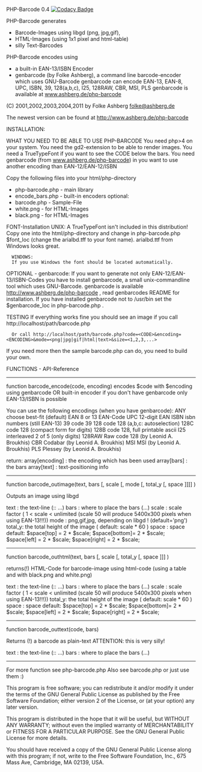 PHP-Barcode 0.4
[![Codacy Badge](https://api.codacy.com/project/badge/Grade/f1001dd5f8b64ac28e65ae73c2301426)](https://www.codacy.com/app/theel0ja/php-barcode?utm_source=github.com&amp;utm_medium=referral&amp;utm_content=theel0ja/php-barcode&amp;utm_campaign=Badge_Grade)

PHP-Barcode generates
  - Barcode-Images using libgd (png, jpg,gif),
  - HTML-Images (using 1x1 pixel and html-table)
  - silly Text-Barcodes

PHP-Barcode encodes using
  - a built-in EAN-13/ISBN Encoder
  - genbarcode (by Folke Ashberg), a command line
    barcode-encoder which uses GNU-Barcode
    genbarcode can encode EAN-13, EAN-8, UPC, ISBN, 39, 128(a,b,c),
    I25, 128RAW, CBR, MSI, PLS
    genbarcode is available at www.ashberg.de/php-barcode 

(C) 2001,2002,2003,2004,2011 by Folke Ashberg <folke@ashberg.de>

The newest version can be found at http://www.ashberg.de/php-barcode


INSTALLATION:

 WHAT YOU NEED TO BE ABLE TO USE PHP-BARCODE
   You need php>4 on your system.
   You need the gd2-extension to be able to render images.
   You need a TrueTypeFont if you want to see the CODE below the bars.
   You need genbarcode (from www.ashberg.de/php-barcode) in you want to use
       another encoding than EAN-12/EAN-12/ISBN

 Copy the following files into your html/php-directory
  - php-barcode.php    - main library
  - encode_bars.php    - built-in encoders
    optional:
  - barcode.php        - Sample-File
  - white.png          - for HTML-Images
  - black.png          - for HTML-Images

  FONT-Installation
      UNIX:
      A TrueTypeFont isn't included in this distribution! 
      Copy one into the html/php-directory and change in php-barcode.php
      $font_loc (change the arialbd.tff to your font name).
      arialbd.ttf from Windows looks great.

      WINDOWS:
      If you use Windows the font should be located automatically.

  OPTIONAL - genbarcode:
      If you want to generate not only EAN-12/EAN-13/ISBN-Codes you have to install
      genbarcode, a small unix-commandline tool which uses GNU-Barcode.
      genbarcode is available http://www.ashberg.de/php-barcode , read genbarcodes
      README for installation.
      If you have installed genbarcode not to /usr/bin set the $genbarcode_loc
      in php-barcode.php .

  TESTING
      If everything works fine you should see an image if you call 
      http://localhost/path/barcode.php

      Or call http://localhost/path/barcode.php?code=<CODE>&encoding=<ENCODING>&mode=<png|jpg|gif|html|text>&size=<1,2,3,...>


      
If you need more then the sample barcode.php can do, you need to build your own.
    
FUNCTIONS - API-Reference

--------------------------------------------------------------------------
function barcode_encode(code, encoding)
  encodes $code with $encoding using genbarcode OR built-in encoder
  if you don't have genbarcode only EAN-13/ISBN is possible

You can use the following encodings (when you have genbarcode):
  ANY    choose best-fit (default)
  EAN    8 or 13 EAN-Code
  UPC    12-digit EAN 
  ISBN   isbn numbers (still EAN-13) 
  39     code 39 
  128    code 128 (a,b,c: autoselection) 
  128C   code 128 (compact form for digits)
  128B   code 128, full printable ascii 
  I25    interleaved 2 of 5 (only digits) 
  128RAW Raw code 128 (by Leonid A. Broukhis)
  CBR    Codabar (by Leonid A. Broukhis) 
  MSI    MSI (by Leonid A. Broukhis) 
  PLS    Plessey (by Leonid A. Broukhis)

  return:
   array[encoding] : the encoding which has been used
   array[bars]     : the bars
   array[text]     : text-positioning info

--------------------------------------------------------------------------
function barcode_outimage(text, bars [, scale [, mode [, total_y [, space ]]]] )

 Outputs an image using libgd

   text   : the text-line (<position>:<font-size>:<character> ...)
   bars   : where to place the bars  (<space-width><bar-width><space-width><bar-width>...)
   scale  : scale factor ( 1 < scale < unlimited (scale 50 will produce
                                                  5400x300 pixels when
                                                  using EAN-13!!!))
   mode   : png,gif,jpg, depending on libgd ! (default='png')
   total_y: the total height of the image ( default: scale * 60 )
   space  : space
            default:
     	$space[top]   = 2 * $scale;
     	$space[bottom]= 2 * $scale;
     	$space[left]  = 2 * $scale;
     	$space[right] = 2 * $scale;

--------------------------------------------------------------------------
function barcode_outhtml(text, bars [, scale [, total_y [, space ]]] )

 returns(!) HTML-Code for barcode-image using html-code (using a table and with black.png and white.png)

   text   : the text-line (<position>:<font-size>:<character> ...)
   bars   : where to place the bars  (<space-width><bar-width><space-width><bar-width>...)
   scale  : scale factor ( 1 < scale < unlimited (scale 50 will produce
                                                  5400x300 pixels when
                                                  using EAN-13!!!))
   total_y: the total height of the image ( default: scale * 60 )
   space  : space
            default:
     	$space[top]   = 2 * $scale;
     	$space[bottom]= 2 * $scale;
     	$space[left]  = 2 * $scale;
     	$space[right] = 2 * $scale;
 
--------------------------------------------------------------------------
function barcode_outtext(code, bars)

 Returns (!) a barcode as plain-text
 ATTENTION: this is very silly!

   text   : the text-line (<position>:<font-size>:<character> ...)
   bars   : where to place the bars  (<space-width><bar-width><space-width><bar-width>...)

--------------------------------------------------------------------------
For more function see php-barcode.php
Also see barcode.php or just use them :)

  
  



This program is free software; you can redistribute it and/or modify
it under the terms of the GNU General Public License as published by
the Free Software Foundation; either version 2 of the License, or
(at your option) any later version.

This program is distributed in the hope that it will be useful,
but WITHOUT ANY WARRANTY; without even the implied warranty of
MERCHANTABILITY or FITNESS FOR A PARTICULAR PURPOSE.  See the
GNU General Public License for more details.

You should have received a copy of the GNU General Public License
along with this program; if not, write to the Free Software
Foundation, Inc., 675 Mass Ave, Cambridge, MA 02139, USA.


